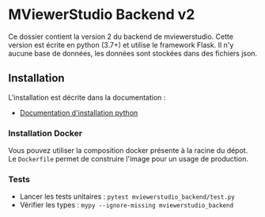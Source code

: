 # MViewerStudio Backend v2

Ce dossier contient la version 2 du backend de mviewerstudio. Cette version est
écrite en python (3.7+) et utilise le framework Flask. Il n'y aucune base de
données, les données sont stockées dans des fichiers json.

## Installation

L'installation est décrite dans la documentation :  

 * [Documentation d'installation python](https://mviewerstudio.readthedocs.io/fr/stable/doc_tech/install_python.html)

### Installation Docker

Vous pouvez utiliser la composition docker présente à la racine du dépot. Le `Dockerfile` permet de construire l'image pour un usage de production.


### Tests

* Lancer les tests unitaires : `pytest mviewerstudio_backend/test.py`
* Vérifier les types : `mypy --ignore-missing mviewerstudio_backend`

